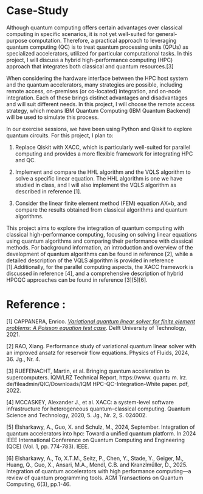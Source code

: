 # Case-Study

Although quantum computing offers certain advantages over classical computing in specific scenarios, it is not yet well-suited for general-purpose computation. Therefore, a practical approach to leveraging quantum computing (QC) is to treat quantum processing units (QPUs) as specialized accelerators, utilized for particular computational tasks. In this project, I will discuss a hybrid high-performance computing (HPC) approach that integrates both classical and quantum resources.[3]

When considering the hardware interface between the HPC host system and the quantum accelerators, many strategies are possible, including remote access, on-premises (or co-located) integration, and on-node integration. Each of these brings distinct advantages and disadvantages and will suit different needs. In this project, I will choose the remote access strategy, which means IBM Quantum Computing (IBM Quantum Backend) will be used to simulate this process.

In our exercise sessions, we have been using Python and Qiskit to explore quantum circuits. For this project, I plan to:

1. Replace Qiskit with XACC, which is particularly well-suited for parallel computing and provides a more flexible framework for integrating HPC and QC. 

2. Implement and compare the HHL algorithm and the VQLS algorithm to solve a specific linear equation. The HHL algorithm is one we have studied in class, and I will also implement the VQLS algorithm as described in reference [1].

3. Consider the linear finite element method (FEM) equation AX=b, and compare the results obtained from classical algorithms and quantum algorithms.

This project aims to explore the integration of quantum computing with classical high-performance computing, focusing on solving linear equations using quantum algorithms and comparing their performance with classical methods. For background information, an introduction and overview of the development of quantum algorithms can be found in reference [2], while a detailed description of the VQLS algorithm is provided in reference [1].Additionally, for the parallel computing aspects, the XACC framework is discussed in reference [4], and a comprehensive description of hybrid HPCQC approaches can be found in reference [3][5][6].




# Reference :
[1] CAPPANERA, Enrico. [*Variational quantum linear solver for finite element problems: A Poisson equation test case*](https://scholar.google.com/scholar_lookup?title=Variational%20quantum%20linear%20solver%20for%20finite%20element%20problems%3A%20A%20Poisson%20equation%20test%20case&author=E.%20Cappanera&publication_year=2021). Delft University of Technology, 2021.

[2] RAO, Xiang. Performance study of variational quantum linear solver with an improved ansatz for reservoir flow equations. Physics of Fluids, 2024, 36. Jg., Nr. 4.

[3] RUEFENACHT, Martin, et al. Bringing quantum acceleration to supercomputers. IQM/LRZ Technical Report, https://www. quantu m. lrz. de/fileadmin/QIC/Downloads/IQM HPC-QC-Integration-White paper. pdf, 2022.

[4] MCCASKEY, Alexander J., et al. XACC: a system-level software infrastructure for heterogeneous quantum–classical computing. Quantum Science and Technology, 2020, 5. Jg., Nr. 2, S. 024002.

[5] Elsharkawy, A., Guo, X. and Schulz, M., 2024, September. Integration of quantum accelerators into hpc: Toward a unified quantum platform. In 2024 IEEE International Conference on Quantum Computing and Engineering (QCE) (Vol. 1, pp. 774-783). IEEE.

[6] Elsharkawy, A., To, X.T.M., Seitz, P., Chen, Y., Stade, Y., Geiger, M., Huang, Q., Guo, X., Ansari, M.A., Mendl, C.B. and Kranzlmüller, D., 2025. Integration of quantum accelerators with high performance computing—a review of quantum programming tools. ACM Transactions on Quantum Computing, 6(3), pp.1-46.

